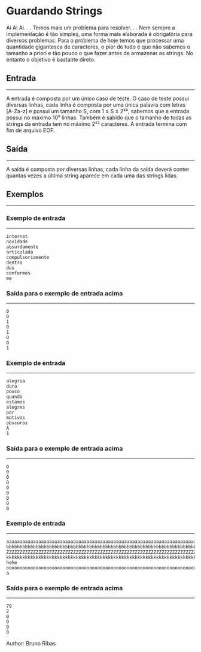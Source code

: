 # Guardando Strings
Ai Ai Ai. . . Temos mais um problema para resolver. . . Nem sempre a implementação é tão simples, uma forma mais
elaborada é obrigatória para diversos problemas.
Para o problema de hoje temos que processar uma quantidade gigantesca de caracteres, o pior de tudo é que não sabemos
o tamanho a priori e tão pouco o que fazer antes de armazenar as strings.
No entanto o objetivo é bastante direto.

## Entrada
---
A entrada é composta por um único caso de teste. O caso de teste possui diversas linhas, cada linha é composta por uma
única palavra com letras [A-Za-z] e possui um tamanho S, com 1 ≤ S ≤ 2²², sabemos que a entrada possui no máximo
10⁵
linhas. Também é sabido que o tamanho de todas as strings da entrada tem no máximo 2²² caracteres. A entrada
termina com fim de arquivo EOF.

## Saída
---
A saída é composta por diversas linhas, cada linha da saída deverá conter quantas vezes a última string aparece em cada
uma das strings lidas.

## Exemplos
---
### Exemplo de entrada
---
    internet
    novidade
    absurdamente
    articulada
    compulsoriamente
    dentro
    dos
    conformes
    me

### Saída para o exemplo de entrada acima
---
    0
    0
    1
    0
    1
    0
    0
    1
### Exemplo de entrada
---
    alegria
    dura
    pouco
    quando
    estamos
    alegres
    por
    motivos
    obscuros
    A
    1
### Saída para o exemplo de entrada acima
---
    0
    0
    0
    0
    0
    0
    0
    0
    0
### Exemplo de entrada
---
    aaaaaaaaaaaaaaaaaaaaaaaaaaaaaaaaaaaaaaaaaaaaaaaaaaaaaaaaaaaaaaaaaaaaaaaaaaaaaaa
    bbbbbbbbbbbbbbbbbbbbbbbbbbbbbbbbbbbbbbbbbbbbbbbbbbbbbbbbbbbbbbbbbbbbbbbbbbbbbaa
    ZZZZZZZZZZZZZZZZZZZZZZZZZZZZZZZZZZZZZZZZZZZZZZZZZZZZZZZZZZZZZZZZZZZZZZZZZZZZZZZ
    kkkkkkkkkkkkkkkkkkkkkkkkkkkkkkkkkkkkkkkkkkkkkkkkkkkkkkkkkkkkkkkkkkkkkkkkkkkkkkk
    hehe
    ooooooooooooooooooooooooooooooooooooooooooooooooooooooooooooooooooooooooooooooo
    a

### Saída para o exemplo de entrada acima
---
    79
    2
    0
    0
    0
    0
    
Author: Bruno Ribas